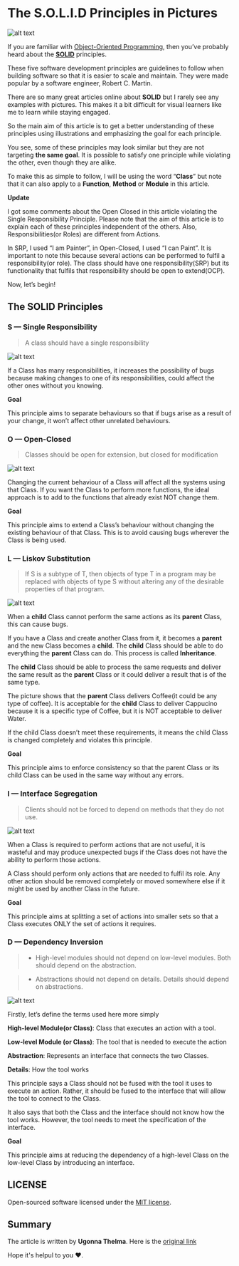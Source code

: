 

# The S.O.L.I.D Principles in Pictures

![alt text](images/1.png "S.O.L.I.D")

If you are familiar with [Object-Oriented Programming](https://en.wikipedia.org/wiki/Object-oriented_programming), then you’ve probably heard about the [**SOLID**](https://en.wikipedia.org/wiki/SOLID) principles.


These five software development principles are guidelines to follow when building software so that it is easier to scale and maintain. They were made popular by a software engineer, Robert C. Martin.

There are so many great articles online about **SOLID** but I rarely see any examples with pictures. This makes it a bit difficult for visual learners like me to learn while staying engaged.

So the main aim of this article is to get a better understanding of these principles using illustrations and emphasizing the goal for each principle.

You see, some of these principles may look similar but they are not targeting **the same goal**. It is possible to satisfy one principle while violating the other, even though they are alike.

To make this as simple to follow, I will be using the word “**Class**” but note that it can also apply to a **Function**, **Method** or **Module** in this article.

**Update**

I got some comments about the Open Closed in this article violating the Single Responsibility Principle. Please note that the aim of this article is to explain each of these principles independent of the others.
Also, Responsibilities(or Roles) are different from Actions. 

In SRP, I used “I am Painter”, in Open-Closed, I used “I can Paint”.
It is important to note this because several actions can be performed to fulfil a responsibility(or role). The class should have one responsibility(SRP) but its functionality that fulfils that responsibility should be open to extend(OCP).

Now, let’s begin!


## The SOLID Principles

### S — Single Responsibility

> A class should have a single responsibility

![alt text](images/2.png "Single Responsibility")

If a Class has many responsibilities, it increases the possibility of bugs because making changes to one of its responsibilities, could affect the other ones without you knowing.

**Goal**

This principle aims to separate behaviours so that if bugs arise as a result of your change, it won’t affect other unrelated behaviours.

### O — Open-Closed

> Classes should be open for extension, but closed for modification

![alt text](images/3.png "Open-Closed")

Changing the current behaviour of a Class will affect all the systems using that Class.
If you want the Class to perform more functions, the ideal approach is to add to the functions that already exist NOT change them.

**Goal**

This principle aims to extend a Class’s behaviour without changing the existing behaviour of that Class. This is to avoid causing bugs wherever the Class is being used.

### L — Liskov Substitution

> If S is a subtype of T, then objects of type T in a program may be replaced with objects of type S without altering any of the desirable properties of that program.

![alt text](images/4.png "Liskov Substitution")

When a **child** Class cannot perform the same actions as its **parent** Class, this can cause bugs.

If you have a Class and create another Class from it, it becomes a **parent** and the new Class becomes a **child**. The **child** Class should be able to do everything the **parent** Class can do. This process is called **Inheritance**.

The **child** Class should be able to process the same requests and deliver the same result as the **parent** Class or it could deliver a result that is of the same type.

The picture shows that the **parent** Class delivers Coffee(it could be any type of coffee). It is acceptable for the **child** Class to deliver Cappucino because it is a specific type of Coffee, but it is NOT acceptable to deliver Water.

If the child Class doesn’t meet these requirements, it means the child Class is changed completely and violates this principle.

**Goal**

This principle aims to enforce consistency so that the parent Class or its child Class can be used in the same way without any errors.

### I — Interface Segregation

> Clients should not be forced to depend on methods that they do not use.

![alt text](images/5.png "Interface Segregation")

When a Class is required to perform actions that are not useful, it is wasteful and may produce unexpected bugs if the Class does not have the ability to perform those actions.

A Class should perform only actions that are needed to fulfil its role. Any other action should be removed completely or moved somewhere else if it might be used by another Class in the future.

**Goal**

This principle aims at splitting a set of actions into smaller sets so that a Class executes ONLY the set of actions it requires.

### D — Dependency Inversion

> - High-level modules should not depend on low-level modules. Both should depend on the abstraction.

> - Abstractions should not depend on details. Details should depend on abstractions.

![alt text](images/6.png "Dependency Inversion")

Firstly, let’s define the terms used here more simply

**High-level Module(or Class)**: Class that executes an action with a tool.

**Low-level Module (or Class)**: The tool that is needed to execute the action

**Abstraction**: Represents an interface that connects the two Classes.

**Details**: How the tool works

This principle says a Class should not be fused with the tool it uses to execute an action. Rather, it should be fused to the interface that will allow the tool to connect to the Class.

It also says that both the Class and the interface should not know how the tool works. However, the tool needs to meet the specification of the interface.

**Goal**

This principle aims at reducing the dependency of a high-level Class on the low-level Class by introducing an interface.

## LICENSE
Open-sourced software licensed under the [MIT license](http://opensource.org/licenses/MIT).

## Summary
The article is written by **Ugonna Thelma**. Here is the [original link](https://github.com/ugonnathelma/articles/blob/master/the-solid-principles-in-pictures/the-solid-principles-in-pictures.md)

Hope it's helpul to you ❤️.
